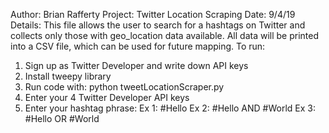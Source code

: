 Author: Brian Rafferty
Project: Twitter Location Scraping
Date: 9/4/19
Details: This file allows the user to search for a hashtags on Twitter
and collects only those with geo_location data available. All data will
be printed into a CSV file, which can be used for future mapping.
To run: 
1. Sign up as Twitter Developer and write down API keys
2. Install tweepy library
3. Run code with: python tweetLocationScraper.py
4. Enter your 4 Twitter Developer API keys
5. Enter your hashtag phrase:
    Ex 1: #Hello
    Ex 2: #Hello AND #World
    Ex 3: #Hello OR #World
